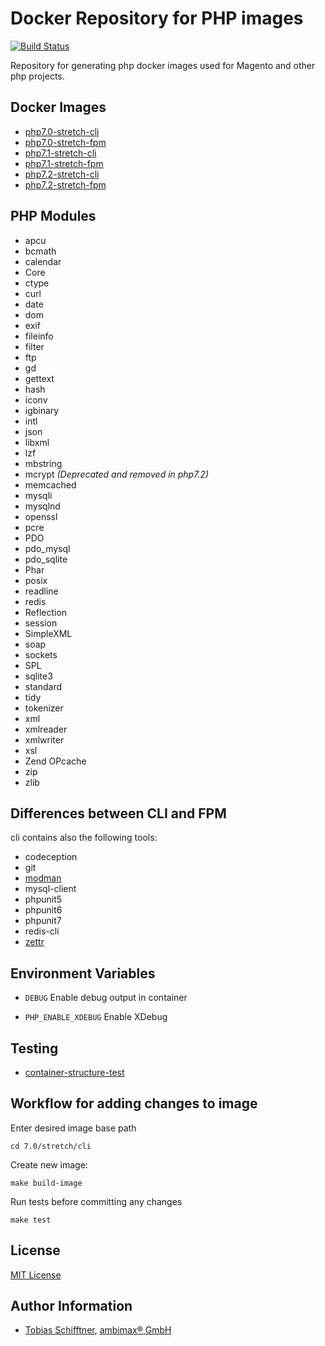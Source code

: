 # Docker Repository for PHP images

[![Build Status](https://travis-ci.org/ambimax/docker-php.svg?branch=master)](https://travis-ci.org/ambimax/docker-php)

Repository for generating php docker images used for Magento and other php projects.

## Docker Images

 - [php7.0-stretch-cli](https://hub.docker.com/r/ambimax/php7.0-cli-stretch/)
 - [php7.0-stretch-fpm](https://hub.docker.com/r/ambimax/php7.0-cli-fpm/)
 - [php7.1-stretch-cli](https://hub.docker.com/r/ambimax/php7.1-cli-stretch/)
 - [php7.1-stretch-fpm](https://hub.docker.com/r/ambimax/php7.1-cli-fpm/)
 - [php7.2-stretch-cli](https://hub.docker.com/r/ambimax/php7.2-cli-stretch/)
 - [php7.2-stretch-fpm](https://hub.docker.com/r/ambimax/php7.2-cli-fpm/)

## PHP Modules

 - apcu
 - bcmath
 - calendar
 - Core
 - ctype
 - curl
 - date
 - dom
 - exif
 - fileinfo
 - filter
 - ftp
 - gd
 - gettext
 - hash
 - iconv
 - igbinary
 - intl
 - json
 - libxml
 - lzf
 - mbstring
 - mcrypt _(Deprecated and removed in php7.2)_
 - memcached
 - mysqli
 - mysqlnd
 - openssl
 - pcre
 - PDO
 - pdo_mysql
 - pdo_sqlite
 - Phar
 - posix
 - readline
 - redis
 - Reflection
 - session
 - SimpleXML
 - soap
 - sockets
 - SPL
 - sqlite3
 - standard
 - tidy
 - tokenizer
 - xml
 - xmlreader
 - xmlwriter
 - xsl
 - Zend OPcache
 - zip
 - zlib

## Differences between CLI and FPM

cli contains also the following tools:

 - codeception
 - git
 - [modman](https://github.com/colinmollenhour/modman)
 - mysql-client
 - phpunit5
 - phpunit6
 - phpunit7
 - redis-cli
 - [zettr](https://github.com/AOEpeople/zettr)

## Environment Variables

- `DEBUG` 
   Enable debug output in container
   
- `PHP_ENABLE_XDEBUG` 
   Enable XDebug

## Testing

 - [container-structure-test](https://github.com/GoogleContainerTools/container-structure-test)

## Workflow for adding changes to image

 Enter desired image base path
 
 ```
 cd 7.0/stretch/cli
 ```

 Create new image:
 
 ```
 make build-image
 ```
 Run tests before committing any changes
 
 ``` 
 make test
 ```
 
## License

[MIT License](http://choosealicense.com/licenses/mit/)

## Author Information

 - [Tobias Schifftner](https://twitter.com/tschifftner), [ambimax® GmbH](https://www.ambimax.de)